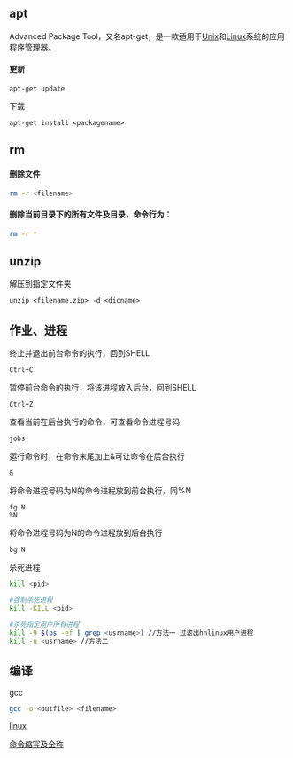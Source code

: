 ## apt

Advanced Package Tool，又名apt-get，是一款适用于[Unix](https://baike.baidu.com/item/Unix)和[Linux](https://baike.baidu.com/item/Linux)系统的应用程序管理器。

#### 更新

```
apt-get update
```

下载

```
apt-get install <packagename>
```

  

## rm

#### 删除文件

```bash
rm -r <filename>
```

#### 删除当前目录下的所有文件及目录，命令行为：

```bash
rm -r *
```



## unzip

解压到指定文件夹

```
unzip <filename.zip> -d <dicname>
```



## 作业、进程

终止并退出前台命令的执行，回到SHELL

```
Ctrl+C
```



暂停前台命令的执行，将该进程放入后台，回到SHELL

```
Ctrl+Z
```



查看当前在后台执行的命令，可查看命令进程号码

```
jobs
```



运行命令时，在命令末尾加上&可让命令在后台执行

```
&
```



将命令进程号码为N的命令进程放到前台执行，同%N

```
fg N
%N
```



将命令进程号码为N的命令进程放到后台执行

```
bg N
```



杀死进程

```bash
kill <pid>

#强制杀死进程
kill -KILL <pid>

#杀死指定用户所有进程
kill -9 $(ps -ef | grep <usrname>) //方法一 过滤出hnlinux用户进程 
kill -u <usrname> //方法二
```



## 编译

gcc

```bash
gcc -o <outfile> <filename>
```



[linux](https://www.runoob.com/linux/linux-shell.html)

[命令缩写及全称](https://www.cnblogs.com/summersoft/p/7589189.html)


